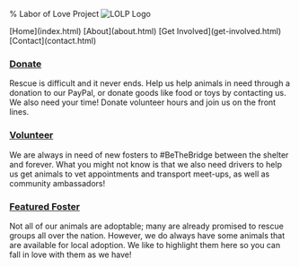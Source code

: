 % Labor of Love Project
<img src="../pics/logo/logo.jpg" alt="LOLP Logo">

<div class="navbar">
[Home](index.html)
[About](about.html)
[Get Involved](get-involved.html)
[Contact](contact.html)

<div class="slideshow">
<div class="slideshow-image" style="background-image: url('./pics/test0.jpg')"></div>
<div class="slideshow-image" style="background-image: url('./pics/test1.jpg')"></div>
<div class="slideshow-image" style="background-image: url('./pics/test2.jpg')"></div>
</div>

<div id="container">
<!--<img src='./pics/test0.jpg' alt='test0' class='center'>
<img src='./pics/test1.jpg' alt='test1' class='center'>
<img src='./pics/test2.jpg' alt='test2' class='center'>
</div>-->

<div class = "multi">

### [Donate](donate.html)
Rescue is difficult and it never ends. Help us help animals in need
through a donation to our PayPal, or donate goods like food or toys by
contacting us. We also need your time! Donate volunteer hours and join
us on the front lines.

### [Volunteer](volunteer.html)
We are always in need of new fosters to \#BeTheBridge between the
shelter and forever. What you might not know is that we also need
drivers to help us get animals to vet appointments and transport
meet-ups, as well as community ambassadors!

### [Featured Foster](featured-foster.html)
Not all of our animals are adoptable; many are already promised to
rescue groups all over the nation. However, we do always have some
animals that are available for local adoption. We like to highlight them
here so you can fall in love with them as we have!

</div>
